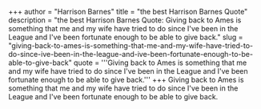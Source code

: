 +++
author = "Harrison Barnes"
title = "the best Harrison Barnes Quote"
description = "the best Harrison Barnes Quote: Giving back to Ames is something that me and my wife have tried to do since I've been in the League and I've been fortunate enough to be able to give back."
slug = "giving-back-to-ames-is-something-that-me-and-my-wife-have-tried-to-do-since-ive-been-in-the-league-and-ive-been-fortunate-enough-to-be-able-to-give-back"
quote = '''Giving back to Ames is something that me and my wife have tried to do since I've been in the League and I've been fortunate enough to be able to give back.'''
+++
Giving back to Ames is something that me and my wife have tried to do since I've been in the League and I've been fortunate enough to be able to give back.
